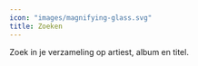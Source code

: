 ```yaml
---
icon: "images/magnifying-glass.svg"
title: Zoeken
---
```

Zoek in je verzameling op artiest, album en titel.
